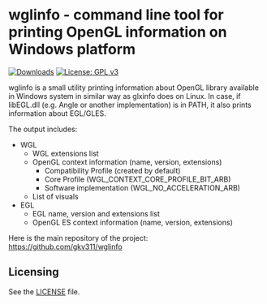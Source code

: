 wglinfo - command line tool for printing OpenGL information on Windows platform
=================================

[![Downloads](https://img.shields.io/github/downloads/gkv311/wglinfo/total.svg)](https://github.com/gkv311/wglinfo/releases)
[![License: GPL v3](https://img.shields.io/badge/license-MIT-green.svg)](https://github.com/gkv311/wglinfo/blob/master/LICENSE.txt)

wglinfo is a small utility printing information about OpenGL library available in Windows system in similar way as glxinfo does on Linux.
In case, if libEGL.dll (e.g. Angle or another implementation) is in PATH, it also prints information about EGL/GLES.

The output includes:

  * WGL
    * WGL extensions list
    * OpenGL context information (name, version, extensions)
      * Compatibility Profile (created by default)
      * Core Profile (WGL_CONTEXT_CORE_PROFILE_BIT_ARB)
      * Software implementation (WGL_NO_ACCELERATION_ARB)
    * List of visuals
  * EGL
    * EGL name, version and extensions list
    * OpenGL ES context information (name, version, extensions)

Here is the main repository of the project:<br/>
https://github.com/gkv311/wglinfo

## Licensing

See the [LICENSE](LICENSE.txt) file.

